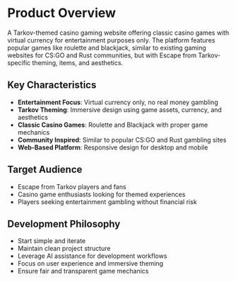 # Product Overview

A Tarkov-themed casino gaming website offering classic casino games with virtual currency for entertainment purposes only. The platform features popular games like roulette and blackjack, similar to existing gaming websites for CS:GO and Rust communities, but with Escape from Tarkov-specific theming, items, and aesthetics.

## Key Characteristics
- **Entertainment Focus**: Virtual currency only, no real money gambling
- **Tarkov Theming**: Immersive design using game assets, currency, and aesthetics
- **Classic Casino Games**: Roulette and Blackjack with proper game mechanics
- **Community Inspired**: Similar to popular CS:GO and Rust gambling sites
- **Web-Based Platform**: Responsive design for desktop and mobile

## Target Audience
- Escape from Tarkov players and fans
- Casino game enthusiasts looking for themed experiences
- Players seeking entertainment gambling without financial risk

## Development Philosophy
- Start simple and iterate
- Maintain clean project structure
- Leverage AI assistance for development workflows
- Focus on user experience and immersive theming
- Ensure fair and transparent game mechanics